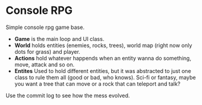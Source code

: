 # Console RPG

Simple console rpg game base.

* **Game** is the main loop and UI class.
* **World** holds entities (enemies, rocks, trees), world map (right now only dots for grass) and player.
* **Actions** hold whatever happends when an entity wanna do something, move, attack and so on.
* **Entites** Used to hold different entities, but it was abstracted to just one class to rule them all (good or bad, who knows). Sci-fi or fantasy, maybe you want a tree that can move or a rock that can teleport and talk?

Use the commit log to see how the mess evolved.